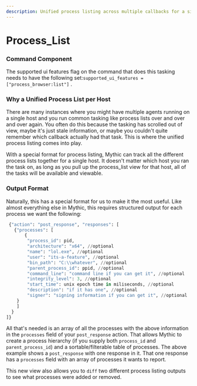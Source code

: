 ```yaml
---
description: Unified process listing across multiple callbacks for a single host
---
```


# Process\_List

### Command Component

The supported ui features flag on the command that does this tasking needs to have the following set:`supported_ui_features = ["process_browser:list"]` .

### Why a Unified Process List per Host

There are many instances where you might have multiple agents running on a single host and you run common tasking like process lists over and over and over again. You often do this because the tasking has scrolled out of view, maybe it's just stale information, or maybe you couldn't quite remember which callback actually had that task. This is where the unified process listing comes into play.

With a special format for process listing, Mythic can track all the different process lists together for a single host. It doesn't matter which host you ran the task on, as long as you pull up the process\_list view for that host, all of the tasks will be available and viewable.

### Output Format

Naturally, this has a special format for us to make it the most useful. Like almost everything else in Mythic, this requires structured output for each process we want the following:

```python
 {"action": "post_response", "responses": [
   {"processes": [
       {
        "process_id": pid, 
        "architecture": "x64", //optional
        "name": "lol.exe", //optional
        "user": "its-a-feature", //optional
        "bin_path": "C:\\whatever", //optional
        "parent_process_id": ppid, //optional
        "command_line": "command line if you can get it", //optional
        "integrity_level": 3, //optional
        "start_time": unix epoch time in miliseconds, //optional
        "description": "if it has one", //optional
        "signer": "signing information if you can get it", //optional
    } 
    ]
  }
]}
```

All that's needed is an array of all the processes with the above information in the `processes` field of your `post_response` action. That allows Mythic to create a process hierarchy (if you supply both `process_id` and `parent_process_id`) and a sortable/filterable table of processes. The above example shows a `post_response` with one response in it. That one response has a `processes` field with an array of processes it wants to report.

This new view also allows you to `diff` two different process listing outputs to see what processes were added or removed.

